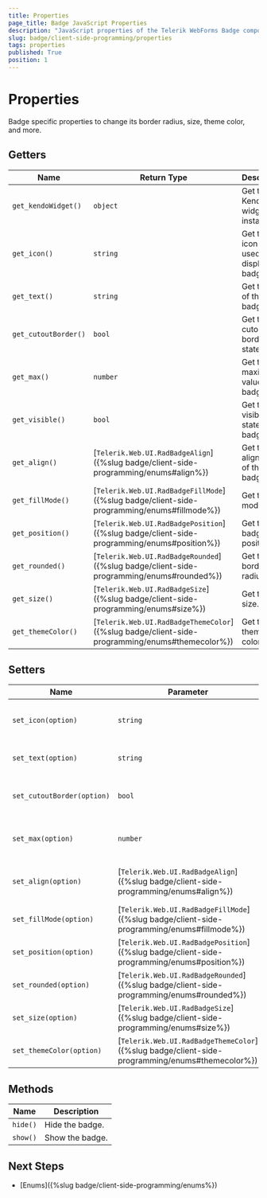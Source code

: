 ```yaml
---
title: Properties
page_title: Badge JavaScript Properties
description: "JavaScript properties of the Telerik WebForms Badge component."
slug: badge/client-side-programming/properties
tags: properties
published: True
position: 1
---
```


# Properties

Badge specific properties to change its border radius, size, theme color, and more.

## Getters

| Name                 | Return Type                                                                                    | Description                                  |
| -------------------- | ---------------------------------------------------------------------------------------------- | -------------------------------------------- |
| `get_kendoWidget()`  | `object`                                                                                       | Get the Kendo widget instance.               |
| `get_icon()`         | `string`                                                                                       | Get the icon name used to display the badge. |
| `get_text()`         | `string`                                                                                       | Get the text of the badge.                   |
| `get_cutoutBorder()` | `bool`                                                                                         | Get the cutout border state.                 |
| `get_max()`          | `number`                                                                                       | Get the maximum value of the badge.          |
| `get_visible()`      | `bool`                                                                                         | Get the visibility state of the badge.       |
| `get_align()`        | [`Telerik.Web.UI.RadBadgeAlign`]({%slug badge/client-side-programming/enums#align%})           | Get the alignment of the badge.              |
| `get_fillMode()`     | [`Telerik.Web.UI.RadBadgeFillMode`]({%slug badge/client-side-programming/enums#fillmode%})     | Get the fill mode.                           |
| `get_position()`     | [`Telerik.Web.UI.RadBadgePosition`]({%slug badge/client-side-programming/enums#position%})     | Get the badge position.                      |
| `get_rounded()`      | [`Telerik.Web.UI.RadBadgeRounded`]({%slug badge/client-side-programming/enums#rounded%})       | Get the border radius level.                 |
| `get_size()`         | [`Telerik.Web.UI.RadBadgeSize`]({%slug badge/client-side-programming/enums#size%})             | Get the size.                                |
| `get_themeColor()`   | [`Telerik.Web.UI.RadBadgeThemeColor`]({%slug badge/client-side-programming/enums#themecolor%}) | Get the theme color.                         |

## Setters

| Name                       | Parameter                                                                                      | Description                                  |
| -------------------------- | ---------------------------------------------------------------------------------------------- | -------------------------------------------- |
| `set_icon(option)`         | `string`                                                                                       | Set the icon name used to display the badge. |
| `set_text(option)`         | `string`                                                                                       | Set the text of the badge.                   |
| `set_cutoutBorder(option)` | `bool`                                                                                         | Set the cutout border state.                 |
| `set_max(option)`          | `number`                                                                                       | Set the maximum value of the badge.          |
| `set_align(option)`        | [`Telerik.Web.UI.RadBadgeAlign`]({%slug badge/client-side-programming/enums#align%})           | Set the alignment of the badge.              |
| `set_fillMode(option)`     | [`Telerik.Web.UI.RadBadgeFillMode`]({%slug badge/client-side-programming/enums#fillmode%})     | Set the fill mode.                           |
| `set_position(option)`     | [`Telerik.Web.UI.RadBadgePosition`]({%slug badge/client-side-programming/enums#position%})     | Set the badge position.                      |
| `set_rounded(option)`      | [`Telerik.Web.UI.RadBadgeRounded`]({%slug badge/client-side-programming/enums#rounded%})       | Set the border radius level.                 |
| `set_size(option)`         | [`Telerik.Web.UI.RadBadgeSize`]({%slug badge/client-side-programming/enums#size%})             | Set the size.                                |
| `set_themeColor(option)`   | [`Telerik.Web.UI.RadBadgeThemeColor`]({%slug badge/client-side-programming/enums#themecolor%}) | Set the theme color.                         |

## Methods

| Name     | Description     |
| -------- | --------------- |
| `hide()` | Hide the badge. |
| `show()` | Show the badge. |

## Next Steps

- [Enums]({%slug badge/client-side-programming/enums%})
